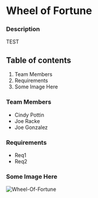 # Wheel of Fortune
### Description 
TEST

## Table of contents
1. Team Members
3. Requirements
4. Some Image Here


### Team Members
+ Cindy Pottin
+ Joe Racke 
+ Joe Gonzalez

### Requirements
+ Req1
+ Req2

### Some Image Here
![Wheel-Of-Fortune](https://i.imgur.com/7rujzV5.png)